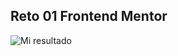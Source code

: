 ## Reto 01 Frontend Mentor

![Mi resultado](https://github.com/user-attachments/assets/d6edabf1-dc5a-4427-83af-11996e94749b)
